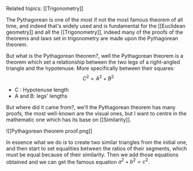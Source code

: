 Related topics: [[Trigonometry]]

The Pythagorean is one of the most if not the most famous theorem of all time, and indeed that's widely used and is fundamental for the [[Euclidean geometry]] and all the [[Trigonometry]], indeed many of the proofs of the theorems and laws set in trigonometry are made upon the Pythagorean theorem.

But what is the Pythagorean theorem?, well the Pythagorean theorem is a theorem which set a relationship between the two legs of a right-angled triangle and the hypotenuse. More specifically between their squares:
$$C^{2}=A^{2}+B^{2}$$
+ C : Hypotenuse length
+ A and B: legs' lengths 

But where did it came from?, we'll the Pythagorean theorem has many proofs, the most well-known are the visual ones, but I want to centre in the mathematic one which has its base on [[Similarity]].


![[Pythagorean theorem proof.png]]

In essence what we do is to create two similar triangles from the initial one, and then start to set equalities between the ratios of their segments, which must be equal because of their similarity. Then we add those equations obtained and we can get the famous equation $a{^2}+b{^2}=c{^2}$.  